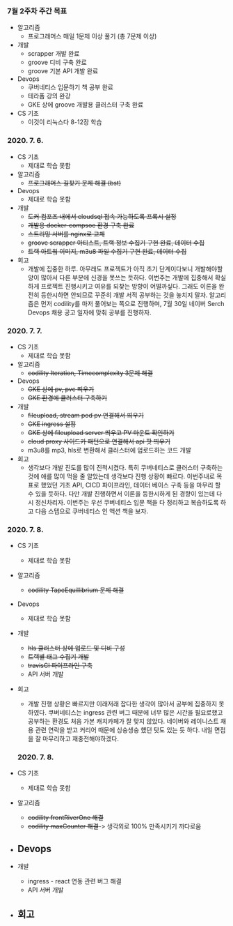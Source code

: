 ### 7월 2주차 주간 목표
- 알고리즘
  - 프로그래머스 매일 1문제 이상 풀기 (총 7문제 이상)
- 개발
  - scrapper 개발 완료
  - groove 디비 구축 완료
  - groove 기본 API 개발 완료
- Devops
  - 쿠버네티스 입문하기 책 공부 완료
  - 테라폼 강의 완강
  - GKE 상에 groove 개발용 클러스터 구축 완료
- CS 기초
  - 이것이 리눅스다 8-12장 학습

### 2020. 7. 6.
- CS 기초
  - 제대로 학습 못함
- 알고리즘
  - ~~프로그래머스 길찾기 문제 해결 (bst)~~
- Devops
  - 제대로 학습 못함
- 개발
  - ~~도커 컴포즈 내에서 cloudsql 접속 가능하도록 프록시 설정~~
  - ~~개발용 docker-compsoe 환경 구축 완료~~
  - ~~스트리밍 서버를 nginx로 교체~~
  - ~~groove scrapper 아티스트, 트랙 정보 수집기 구현 완료, 데이터 수집~~
  - ~~트랙 아트웤 이미지, m3u8 파일 수집기 구현 완료, 데이터 수집~~
- 회고
  - 개발에 집중한 하루. 아무래도 프로젝트가 아직 초기 단계이다보니 개발해야할 양이 많아서 다른 부분에 신경을 못쓰는 듯하다. 이번주는 개발에 집중해서 확실하게 프로젝트 진행시키고 여유를 되찾는 방향이 어떨까싶다. 그래도 이론을 완전히 등한시하면 안되므로 꾸준히 개발 서적 공부하는 것을 놓치지 말자. 알고리즘은 먼저 codility를 마저 풀어보는 쪽으로 진행하며, 7월 30일 네이버 Serch Devops 채용 공고 일자에 맞춰 공부를 진행하자.

### 2020. 7. 7.
- CS 기초
  - 제대로 학습 못함
- 알고리즘
  - ~~codility Iteration, Timecomplexity 3문제 해결~~
- Devops
  - ~~GKE 상에 pv, pvc 띄우기~~ 
  - ~~GKE 환경에 클러스터 구축하기~~
- 개발
  - ~~fileupload, stream pod pv 연결해서 띄우기~~
  - ~~GKE ingress 설정~~
  - ~~GKE 상에 fileupload server 띄우고 PV 마운트 확인하기~~
  - ~~cloud proxy 사이드카 패턴으로 연결해서 api 팟 띄우기~~
  - m3u8를 mp3, hls로 변환해서 클러스터에 업로드하는 코드 개발
- 회고
  - 생각보다 개발 진도를 많이 진척시켰다. 특히 쿠버네티스로 클러스터 구축하는 것에 애를 많이 먹을 줄 알았는데 생각보다 진행 상황이 빠르다. 이번주내로 목표로 했었던 기초 API, CICD 파이프라인, 데이터 베이스 구축 등을 마무리 할 수 있을 듯하다. 다만 개발 진행하면서 이론을 등한시하게 된 경향이 있는데 다시 정신차리자. 이번주는 우선 쿠버네티스 입문 책을 다 정리하고 복습하도록 하고 다음 스텝으로 쿠버네티스 인 액션 책을 보자.

### 2020. 7. 8.
- CS 기초
  - 제대로 학습 못함
- 알고리즘
  - ~~codility TapeEquillibrium 문제 해결~~
- Devops
  - 제대로 학습 못함
- 개발
  - ~~hls 클러스터 상에 업로드 및 디비 구성~~
  - ~~트랙별 태그 수집기 개발~~
  - ~~travisCI 파이프라인 구축~~
  - API 서버 개발
- 회고
  - 개발 진행 상황은 빠르지만 이래저래 잡다한 생각이 많아서 공부에 집중하지 못하였다. 쿠버네티스는 ingress 관련 버그 때문에 너무 많은 시간을 필요로했고 공부하는 환경도 처음 가본 캐치카페가 잘 맞지 않았다. 네이버와 레이니스트 채용 관련 연락을 받고 커리어 때문에 싱숭생숭 헀던 탓도 있는 듯 하다. 내일 면접을 잘 마무리하고 재충전해야하겠다.

  ### 2020. 7. 8.
- CS 기초
  - 제대로 학습 못함
- 알고리즘
  - ~~codility frontRiverOne 해결~~
  - ~~codility maxCounter 해결~~-> 생각외로 100% 만족시키기 까다로움
- Devops
  - 
- 개발
  - ingress - react 연동 관련 버그 해결
  - API 서버 개발
- 회고
  - 
